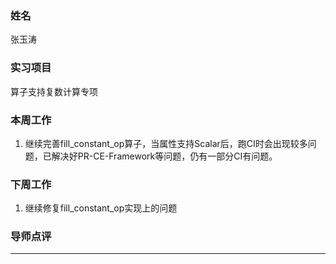### 姓名

张玉涛

### 实习项目

算子支持复数计算专项

### 本周工作

1. 继续完善fill_constant_op算子，当属性支持Scalar后，跑CI时会出现较多问题，已解决好PR-CE-Framework等问题，仍有一部分CI有问题。

### 下周工作

1. 继续修复fill_constant_op实现上的问题

### 导师点评

------------------